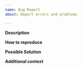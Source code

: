 ```yaml
---
name: Bug Report
about: Report errors and problems

---
```


<!--
    The Symfony Code of Conduct applies to all the activity on this repository.
    See https://symfony.com/doc/current/contributing/code_of_conduct/index.html
-->

**Description**  
<!-- A clear and concise description of the problem. -->

**How to reproduce**  
<!-- Code and/or config needed to reproduce the problem. If it's a complex bug,
     create a "bug reproducer" as explained in:
     https://symfony.com/doc/current/contributing/code/reproducer.html -->

**Possible Solution**  
<!--- Optional: only if you have suggestions on a fix/reason for the bug -->

**Additional context**  
<!-- Optional: any other context about the problem: log messages, screenshots, etc. -->
